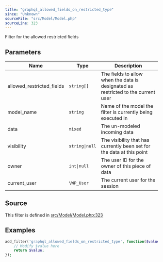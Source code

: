 ```yaml
---
title: "graphql_allowed_fields_on_restricted_type"
since: "Unknown"
sourceFile: "src/Model/Model.php"
sourceLine: 323
---
```



Filter for the allowed restricted fields

## Parameters

| Name | Type | Description |
|------|------|-------------|
| allowed_restricted_fields | `string[]` | The fields to allow when the data is designated as restricted to the current user |
| model_name | `string` | Name of the model the filter is currently being executed in |
| data | `mixed` | The un-modeled incoming data |
| visibility | `string\|null` | The visibility that has currently been set for the data at this point |
| owner | `int\|null` | The user ID for the owner of this piece of data |
| current_user | `\WP_User` | The current user for the session |




## Source

This filter is defined in [src/Model/Model.php:323](https://github.com/wp-graphql/wp-graphql/blob/develop/src/Model/Model.php#L323)


## Examples

```php
add_filter('graphql_allowed_fields_on_restricted_type', function($value, $allowed_restricted_fields, $model_name, $data, $visibility, $owner, $current_user) {
    // Modify $value here
    return $value;
});
```